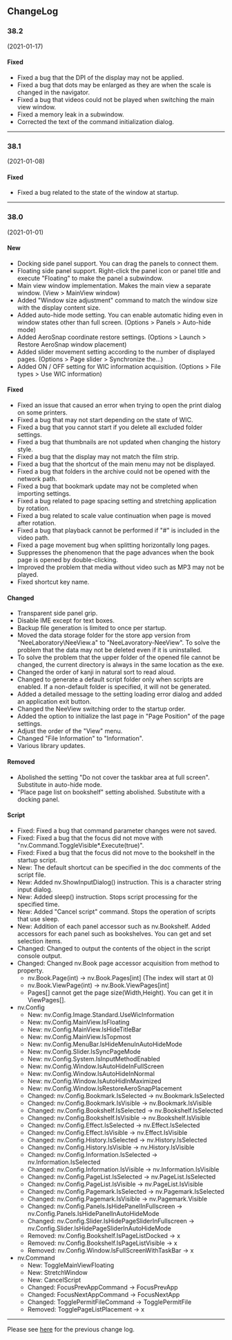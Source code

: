 ## ChangeLog

### 38.2
(2021-01-17)

#### Fixed

- Fixed a bug that the DPI of the display may not be applied.
- Fixed a bug that dots may be enlarged as they are when the scale is changed in the navigator.
- Fixed a bug that videos could not be played when switching the main view window.
- Fixed a memory leak in a subwindow.
- Corrected the text of the command initialization dialog.

----

### 38.1
(2021-01-08)

#### Fixed

- Fixed a bug related to the state of the window at startup.

----

### 38.0
(2021-01-01)

#### New

- Docking side panel support. You can drag the panels to connect them.
- Floating side panel support. Right-click the panel icon or panel title and execute "Floating" to make the panel a subwindow.
- Main view window implementation. Makes the main view a separate window. (View > MainView window)
- Added "Window size adjustment" command to match the window size with the display content size.
- Added auto-hide mode setting. You can enable automatic hiding even in window states other than full screen. (Options > Panels > Auto-hide mode)
- Added AeroSnap coordinate restore settings. (Options > Launch > Restore AeroSnap window placement)
- Added slider movement setting according to the number of displayed pages. (Options > Page slider > Synchronize the...)
- Added ON / OFF setting for WIC information acquisition. (Options > File types > Use WIC information)

#### Fixed

- Fixed an issue that caused an error when trying to open the print dialog on some printers.
- Fixed a bug that may not start depending on the state of WIC.
- Fixed a bug that you cannot start if you delete all excluded folder settings.
- Fixed a bug that thumbnails are not updated when changing the history style.
- Fixed a bug that the display may not match the film strip.
- Fixed a bug that the shortcut of the main menu may not be displayed.
- Fixed a bug that folders in the archive could not be opened with the network path.
- Fixed a bug that bookmark update may not be completed when importing settings.
- Fixed a bug related to page spacing setting and stretching application by rotation.
- Fixed a bug related to scale value continuation when page is moved after rotation.
- Fixed a bug that playback cannot be performed if "#" is included in the video path.
- Fixed a page movement bug when splitting horizontally long pages.
- Suppresses the phenomenon that the page advances when the book page is opened by double-clicking.
- Improved the problem that media without video such as MP3 may not be played.
- Fixed shortcut key name.

#### Changed

- Transparent side panel grip.
- Disable IME except for text boxes.
- Backup file generation is limited to once per startup.
- Moved the data storage folder for the store app version from "NeeLaboratory\NeeView.a" to "NeeLavoratory-NeeView". To solve the problem that the data may not be deleted even if it is uninstalled.
- To solve the problem that the upper folder of the opened file cannot be changed, the current directory is always in the same location as the exe.
- Changed the order of kanji in natural sort to read aloud.
- Changed to generate a default script folder only when scripts are enabled. If a non-default folder is specified, it will not be generated.
- Added a detailed message to the setting loading error dialog and added an application exit button.
- Changed the NeeView switching order to the startup order.
- Added the option to initialize the last page in "Page Position" of the page settings.
- Adjust the order of the "View" menu.
- Changed "File Information" to "Information".
- Various library updates.

#### Removed

- Abolished the setting "Do not cover the taskbar area at full screen". Substitute in auto-hide mode.
- "Place page list on bookshelf" setting abolished. Substitute with a docking panel.

#### Script

- Fixed: Fixed a bug that command parameter changes were not saved.
- Fixed: Fixed a bug that the focus did not move with "nv.Command.ToggleVisible*.Execute(true)".
- Fixed: Fixed a bug that the focus did not move to the bookshelf in the startup script.
- New: The default shortcut can be specified in the doc comments of the script file.
- New: Added nv.ShowInputDialog() instruction. This is a character string input dialog.
- New: Added sleep() instruction. Stops script processing for the specified time.
- New: Added "Cancel script" command. Stops the operation of scripts that use sleep.
- New: Addition of each panel accessor such as nv.Bookshelf. Added accessors for each panel such as bookshelves. You can get and set selection items.
- Changed: Changed to output the contents of the object in the script console output.
- Changed: Changed nv.Book page accessor acquisition from method to property.
    - nv.Book.Page(int) -> nv.Book.Pages\[int\] (The index will start at 0)
    - nv.Book.ViewPage(int) -> nv.Book.ViewPages\[int\]
    - Pages[] cannot get the page size(Width,Height). You can get it in ViewPages[].
- nv.Config
    - New: nv.Config.Image.Standard.UseWicInformation
    - New: nv.Config.MainView.IsFloating
    - New: nv.Config.MainView.IsHideTitleBar
    - New: nv.Config.MainView.IsTopmost
    - New: nv.Config.MenuBar.IsHideMenuInAutoHideMode
    - New: nv.Config.Slider.IsSyncPageMode
    - New: nv.Config.System.IsInputMethodEnabled
    - New: nv.Config.Window.IsAutoHideInFullScreen
    - New: nv.Config.Window.IsAutoHideInNormal
    - New: nv.Config.Window.IsAutoHidInMaximized
    - New: nv.Config.Window.IsRestoreAeroSnapPlacement
    - Changed: nv.Config.Bookmark.IsSelected → nv.Bookmark.IsSelected
    - Changed: nv.Config.Bookmark.IsVisible → nv.Bookmark.IsVisible
    - Changed: nv.Config.Bookshelf.IsSelected → nv.Bookshelf.IsSelected
    - Changed: nv.Config.Bookshelf.IsVisible → nv.Bookshelf.IsVisible
    - Changed: nv.Config.Effect.IsSelected → nv.Effect.IsSelected
    - Changed: nv.Config.Effect.IsVisible → nv.Effect.IsVisible
    - Changed: nv.Config.History.IsSelected → nv.History.IsSelected
    - Changed: nv.Config.History.IsVisible → nv.History.IsVisible
    - Changed: nv.Config.Information.IsSelected → nv.Information.IsSelected
    - Changed: nv.Config.Information.IsVisible → nv.Information.IsVisible
    - Changed: nv.Config.PageList.IsSelected → nv.PageList.IsSelected
    - Changed: nv.Config.PageList.IsVisible → nv.PageList.IsVisible
    - Changed: nv.Config.Pagemark.IsSelected → nv.Pagemark.IsSelected
    - Changed: nv.Config.Pagemark.IsVisible → nv.Pagemark.Visible
    - Changed: nv.Config.Panels.IsHidePanelInFullscreen → nv.Config.Panels.IsHidePanelInAutoHideMode
    - Changed: nv.Config.Slider.IsHidePageSliderInFullscreen → nv.Config.Slider.IsHidePageSliderInAutoHideMode
    - Removed: nv.Config.Bookshelf.IsPageListDocked → x
    - Removed: nv.Config.Bookshelf.IsPageListVisible → x
    - Removed: nv.Config.Window.IsFullScreenWithTaskBar → x
- nv.Command
    - New: ToggleMainViewFloating
    - New: StretchWindow
    - New: CancelScript
    - Changed: FocusPrevAppCommand → FocusPrevApp
    - Changed: FocusNextAppCommand → FocusNextApp
    - Changed: TogglePermitFileCommand → TogglePermitFile
    - Removed: TogglePageListPlacement → x

----

Please see [here](https://bitbucket.org/neelabo/neeview/wiki/ChangeLog) for the previous change log.
